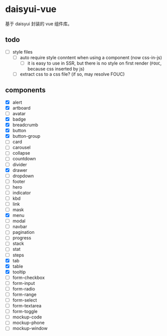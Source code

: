 # daisyui-vue

基于 daisyui 封装的 vue 组件库。

## todo

- [ ] style files
  - [ ] auto require style conntent when using a component (now css-in-js)
    - [ ] it is easy to use in SSR, but there is no style on first render (`FOUC`, because css inserted by js)
  - [ ] extract css to a css file? (if so, may resolve FOUC)

## components

- [x] alert
- [x] artboard
- [ ] avatar
- [x] badge
- [x] breadcrumb
- [x] button
- [x] button-group
- [ ] card
- [ ] carousel
- [ ] collapse
- [ ] countdown
- [ ] divider
- [x] drawer
- [ ] dropdown
- [ ] footer
- [ ] hero
- [ ] indicator
- [ ] kbd
- [ ] link
- [ ] mask
- [x] menu
- [ ] modal
- [ ] navbar
- [ ] pagination
- [ ] progress
- [ ] stack
- [ ] stat
- [ ] steps
- [x] tab
- [x] table
- [x] tooltip
- [ ] form-checkbox
- [ ] form-input
- [ ] form-radio
- [ ] form-range
- [ ] form-select
- [ ] form-textarea
- [ ] form-toggle
- [ ] mockup-code
- [ ] mockup-phone
- [ ] mockup-window
